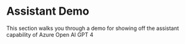 # Assistant Demo

This section walks you through a demo for showing off the assistant capability of Azure Open AI GPT 4
